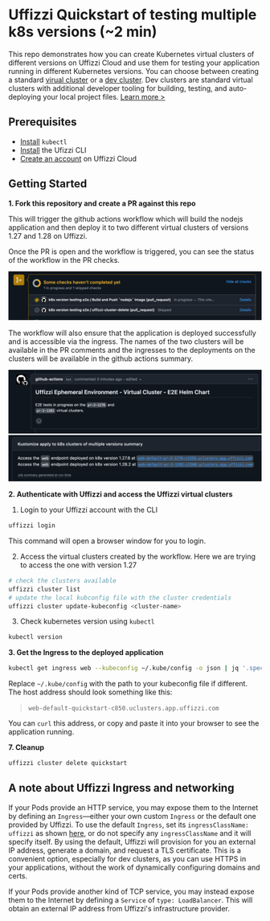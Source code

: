 # Uffizzi Quickstart of testing multiple k8s versions (~2 min)

This repo demonstrates how you can create Kubernetes virtual clusters of different versions on Uffizzi Cloud and use them for testing
your application running in different Kubernetes versions. 
You can choose between creating a standard [virual cluster](#create-a-virtual-cluster) or a [dev cluster](#development-dev-cluster). Dev clusters are standard virtual clusters with additional developer tooling for building, testing, and auto-deploying your local project files. [Learn more >](https://docs.uffizzi.com/docs/quickstart)

## Prerequisites

- [Install](https://kubernetes.io/docs/tasks/tools/install-kubectl/) `kubectl`  
- [Install](https://docs.uffizzi.com/installation) the Ufizzi CLI  
- [Create an account](https://docs.uffizzi.com/installation#authentication) on Uffizzi Cloud  

## Getting Started

**1. Fork this repository and create a PR against this repo**

This will trigger the github actions workflow which will build the nodejs application and then deploy it to 
two different virtual clusters of versions 1.27 and 1.28 on Uffizzi. 

Once the PR is open and the workflow is triggered, you can see the status of the workflow in the PR checks.

![github-action-start](.github/assets/github-action-start.png)

The workflow will also ensure that the application is deployed successfully and is accessible via the ingress.
The names of the two clusters will be available in the PR comments and the ingresses to the deployments on the clusters
will be available in the github actions summary.

![github-action-comment](.github/assets/github-action-comment.png)
![github-action-comment](.github/assets/github-summary.png)

**2. Authenticate with Uffizzi and access the Uffizzi virtual clusters**

1. Login to your Uffizzi account with the CLI
``` bash
uffizzi login
```
This command will open a browser window for you to login.

2. Access the virtual clusters created by the workflow. Here we are trying to access the one with version 1.27
``` bash
# check the clusters available
uffizzi cluster list
# update the local kubconfig file with the cluster credentials
uffizzi cluster update-kubeconfig <cluster-name>
```

3. Check kubernetes version using `kubectl`
```bash
kubectl version
```

**3. Get the Ingress to the deployed application** 
``` bash
kubectl get ingress web --kubeconfig ~/.kube/config -o json | jq '.spec.rules[0].host' | tr -d '"'
```

Replace `~/.kube/config` with the path to your kubeconfig file if different. The host address should look something like this:  
> `web-default-quickstart-c850.uclusters.app.uffizzi.com`  

You can `curl` this address, or copy and paste it into your browser to see the application running.

**7. Cleanup**
``` bash
uffizzi cluster delete quickstart
```

## A note about Uffizzi Ingress and networking  

If your Pods provide an HTTP service, you may expose them to the Internet by defining an `Ingress`—either your own custom `Ingress` or the default one provided by Uffizzi. To use the default `Ingress`, set its `ingressClassName: uffizzi` as shown [here](https://github.com/UffizziCloud/quickstart/blob/841925ae2178e8d92aec9fef61f6f245748a127d/k8s/web.yaml#L18), or do not specify any `ingressClassName` and it will specify itself. By using the default, Uffizzi will provision for you an external IP address, generate a domain, and request a TLS certificate. This is a convenient option, especially for dev clusters, as you can use HTTPS in your applications, without the work of dynamically configuring domains and certs.  

If your Pods provide another kind of TCP service, you may instead expose them to the Internet by defining a `Service` of `type: LoadBalancer`. This will obtain an external IP address from Uffizzi's infrastructure provider.

